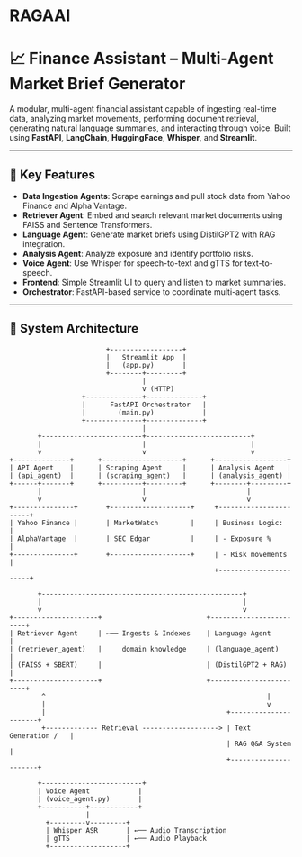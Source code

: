 # RAGAAI

# 📈 Finance Assistant – Multi-Agent Market Brief Generator

A modular, multi-agent financial assistant capable of ingesting real-time data, analyzing market movements, performing document retrieval, generating natural language summaries, and interacting through voice. Built using **FastAPI**, **LangChain**, **HuggingFace**, **Whisper**, and **Streamlit**.

---

## 🧠 Key Features

- **Data Ingestion Agents**: Scrape earnings and pull stock data from Yahoo Finance and Alpha Vantage.
- **Retriever Agent**: Embed and search relevant market documents using FAISS and Sentence Transformers.
- **Language Agent**: Generate market briefs using DistilGPT2 with RAG integration.
- **Analysis Agent**: Analyze exposure and identify portfolio risks.
- **Voice Agent**: Use Whisper for speech-to-text and gTTS for text-to-speech.
- **Frontend**: Simple Streamlit UI to query and listen to market summaries.
- **Orchestrator**: FastAPI-based service to coordinate multi-agent tasks.

---



## 📐 System Architecture

```plaintext
                        +------------------+
                        |   Streamlit App  |
                        |   (app.py)       |
                        +--------+---------+
                                 |
                                 v (HTTP)
                  +--------------+--------------+
                  |      FastAPI Orchestrator   |
                  |        (main.py)            |
                  +--------------+--------------+
                                 |
       +-------------------------+--------------------------+
       |                         |                          |
       v                         v                          v
+--------------+      +--------------------+      +------------------+
| API Agent    |      | Scraping Agent     |      | Analysis Agent   |
| (api_agent)  |      | (scraping_agent)   |      | (analysis_agent) |
+------+-------+      +----------+---------+      +--------+---------+
       |                         |                         |
       v                         v                         v
+---------------+       +--------------------+     +-----------------------+
| Yahoo Finance |       | MarketWatch        |     | Business Logic:       |
| AlphaVantage  |       | SEC Edgar          |     | - Exposure %          |
+---------------+       +--------------------+     | - Risk movements      |
                                                   +-----------------------+

       +--------------------------------------------------+
       |                                                  |
       v                                                  v
+---------------------+                          +------------------------+
| Retriever Agent     | ←── Ingests & Indexes    | Language Agent         |
| (retriever_agent)   |     domain knowledge     | (language_agent)       |
| (FAISS + SBERT)     |                          | (DistilGPT2 + RAG)     |
+---------------------+                          +------------------------+
        ^                                                       |
        |                                                       v
        |                                             +----------------------+
        +------------- Retrieval -------------------> | Text Generation /   |
                                                      | RAG Q&A System      |
                                                      +----------------------+

       +-------------------------+
       | Voice Agent            |
       | (voice_agent.py)       |
       +-----------+------------+
                   | 
         +---------v---------+
         | Whisper ASR       | ←── Audio Transcription
         | gTTS              | ←── Audio Playback
         +-------------------+
